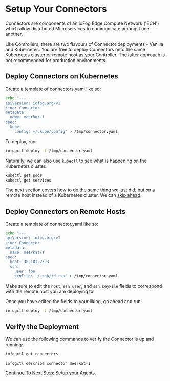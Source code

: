 # Setup Your Connectors

Connectors are components of an ioFog Edge Compute Network ('ECN') which allow distributed Microservices to communicate amongst one another.

Like Controllers, there are two flavours of Connector deployments - Vanilla and Kubernetes. You are free to deploy Connectors onto the same Kubernetes cluster or remote host as your Controller. The latter approach is not recommended for production environments.

## Deploy Connectors on Kubernetes

Create a template of connectors.yaml like so:

```bash
echo "---
apiVersion: iofog.org/v1
kind: Connector
metadata:
  name: meerkat-1
spec:
  kube:
    config: ~/.kube/config" > /tmp/connector.yaml
```

To deploy, run:

```bash
iofogctl deploy -f /tmp/connector.yaml
```

Naturally, we can also use `kubectl` to see what is happening on the Kubernetes cluster.

```bash
kubectl get pods
kubectl get services
```

The next section covers how to do the same thing we just did, but on a remote host instead of a Kubernetes cluster. We can <a href=#verify-the-deployment>skip ahead</a>.

## Deploy Connectors on Remote Hosts

Create a template of connector.yaml like so:

```bash
echo "---
apiVersion: iofog.org/v1
kind: Connector
metadata:
  name: meerkat-1
spec:
  host: 38.101.23.3
  ssh:
    user: foo
    keyFile: ~/.ssh/id_rsa" > /tmp/connector.yaml
```

Make sure to edit the `host`, `ssh.user`, and `ssh.keyFile` fields to correspond with the remote host you are deploying to.

Once you have edited the fields to your liking, go ahead and run:

```bash
iofogctl deploy -f /tmp/connector.yaml
```

## Verify the Deployment

We can use the following commands to verify the Connector is up and running:

```bash
iofogctl get connectors
```

```bash
iofogctl describe connector meerkat-1
```

[Continue To Next Step: Setup your Agents](setup-your-agents.html).
